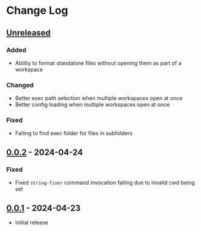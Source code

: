 # Change Log

## [Unreleased]

### Added

- Ability to format standalone files without opening them as part of a workspace

### Changed

- Better exec path selection when multiple workspaces open at once
- Better config loading when multiple workspaces open at once

### Fixed

- Failing to find exec folder for files in subfolders

## [0.0.2] - 2024-04-24

### Fixed

- Fixed `string-fixer` command invocation failing due to invalid cwd being set

## [0.0.1] - 2024-04-23

- Initial release


[unreleased]: https://github.com/Crozzers/string-fixer/compare/vscode/0.0.2...HEAD
[0.0.2]: https://github.com/Crozzers/string-fixer/compare/vscode/0.0.1...vscode/0.0.2
[0.0.1]: https://github.com/Crozzers/string-fixer/releases/tag/vscode/0.0.1

